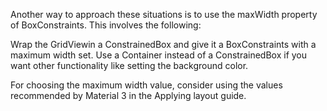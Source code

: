 Another way to approach these situations is to
use the maxWidth property of BoxConstraints.
This involves the following:

Wrap the GridViewin a ConstrainedBox and give
  it a BoxConstraints with a maximum width set.
Use a Container instead of a ConstrainedBox
  if you want other functionality like setting the
  background color.

For choosing the maximum width value,
consider using the values recommended
by Material 3 in the Applying layout guide.
